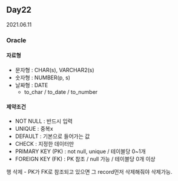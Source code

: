 ## Day22
2021.06.11

### Oracle

#### 자료형
- 문자형 : CHAR(s), VARCHAR2(s)
- 숫자형 : NUMBER(p, s)
- 날짜형 : DATE
  - to_char / to_date / to_number

#### 제약조건
- NOT NULL : 반드시 입력
- UNIQUE : 중복x
- DEFAULT : 기본으로 들어가는 값
- CHECK : 지정한 데이터만
- PRIMARY KEY (PK) : not null, unique / 테이블당 0~1개
- FOREIGN KEY (FK) : PK 참조 / null 가능 / 테이블당 0개 이상

행 삭제 - PK가 FK로 참조되고 있으면 그 record먼저 삭제해줘야 삭제가능. 
